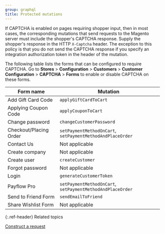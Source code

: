 ```yaml
---
group: graphql
title: Protected mutations
---
```


If CAPTCHA is enabled on pages requiring shopper input, then in most cases, the corresponding mutations that send requests to the Magento server must include the shopper's CAPTCHA response. Supply the shopper's response in the HTTP `X-Captcha` header. The exception to this policy is that you do not send the CAPTCHA response if you specify an integration authorization token in the header of the mutation.

The following table lists the forms that can be configured to require CAPTCHA. Go to **Stores** > **Configuration** > **Customers** > **Customer Configuration** > **CAPTCHA** > **Forms** to enable or disable CAPTCHA on these forms.

Form name | Mutation
--- | ---
Add Gift Card Code | `applyGiftCardToCart`
Applying Coupon Code | `applyCouponToCart`
Change password | `changeCustomerPassword`
Checkout/Placing Order | `setPaymentMethodOnCart`, `setPaymentMethodAndPlaceOrder`
Contact Us | Not applicable
Create company | Not applicable
Create user | `createCustomer`
Forgot password | Not applicable
Login | `generateCustomerToken`
Payflow Pro |  `setPaymentMethodOnCart`, `setPaymentMethodAndPlaceOrder`
Send to Friend Form | `sendEmailToFriend`
Share Wishlist Form | Not applicable

{:.ref-header}
Related topics

[Construct a request]({{page.baseurl}}/get-started/gs-web-api-request.html)
